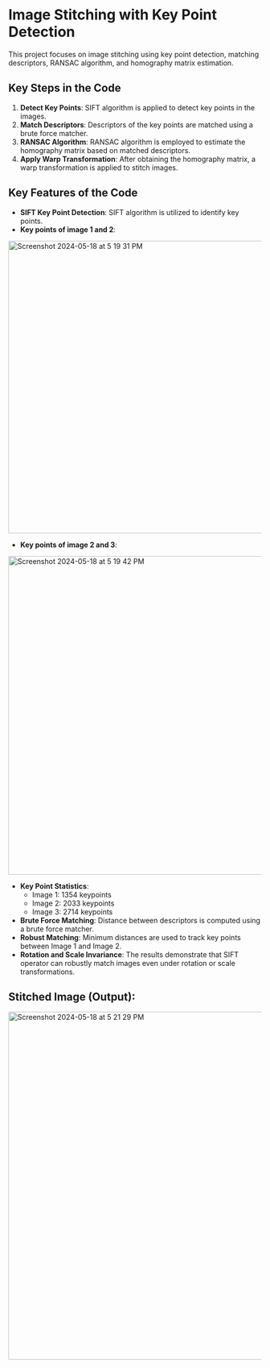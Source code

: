 # Image Stitching with Key Point Detection

This project focuses on image stitching using key point detection, matching descriptors, RANSAC algorithm, and homography matrix estimation.

## Key Steps in the Code

1. **Detect Key Points**: SIFT algorithm is applied to detect key points in the images.
2. **Match Descriptors**: Descriptors of the key points are matched using a brute force matcher.
3. **RANSAC Algorithm**: RANSAC algorithm is employed to estimate the homography matrix based on matched descriptors.
4. **Apply Warp Transformation**: After obtaining the homography matrix, a warp transformation is applied to stitch images.

## Key Features of the Code

- **SIFT Key Point Detection**: SIFT algorithm is utilized to identify key points.
- **Key points of image 1 and 2**:
<img width="581" alt="Screenshot 2024-05-18 at 5 19 31 PM" src="https://github.com/Shanz19/Image-Stitching/assets/117365514/d0829011-594c-42fd-acce-2e89f3deee41">

- **Key points of image 2 and 3**:
<img width="633" alt="Screenshot 2024-05-18 at 5 19 42 PM" src="https://github.com/Shanz19/Image-Stitching/assets/117365514/94c80e29-2005-4684-8f16-f66065ef1552">

- **Key Point Statistics**:
  - Image 1: 1354 keypoints
  - Image 2: 2033 keypoints
  - Image 3: 2714 keypoints
- **Brute Force Matching**: Distance between descriptors is computed using a brute force matcher.
- **Robust Matching**: Minimum distances are used to track key points between Image 1 and Image 2.
- **Rotation and Scale Invariance**: The results demonstrate that SIFT operator can robustly match images even under rotation or scale transformations.

## Stitched Image (Output):
<img width="691" alt="Screenshot 2024-05-18 at 5 21 29 PM" src="https://github.com/Shanz19/Image-Stitching/assets/117365514/7b0432db-8cae-4a21-8820-fa3e21dbcc6c">


